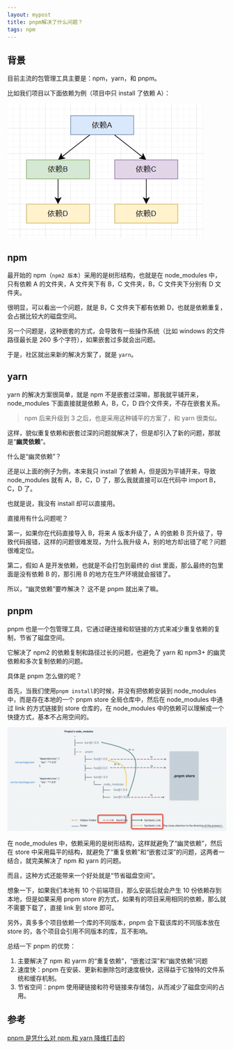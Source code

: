 ```yaml
---
layout: mypost
title: pnpm解决了什么问题？
tags: npm
---
```


## 背景

目前主流的包管理工具主要是：npm，yarn，和 pnpm。

比如我们项目以下面依赖为例（项目中只 install 了依赖 A）：

![](/image/2024/202403111235.png)

## npm

最开始的 npm（`npm2 版本`）采用的是树形结构，也就是在 node_modules 中，只有依赖 A 的文件夹，A 文件夹下有 B，C 文件夹，B，C 文件夹下分别有 D 文件夹。

很明显，可以看出一个问题，就是 B，C 文件夹下都有依赖 D，也就是依赖重复，会占据比较大的磁盘空间。

另一个问题是，这种嵌套的方式，会导致有一些操作系统（比如 windows 的文件路径最长是 260 多个字符），如果嵌套过多就会出问题。

于是，社区就出来新的解决方案了，就是 `yarn`。

## yarn

yarn 的解决方案很简单，就是 npm 不是嵌套过深嘛，那我就平铺开来，node_modules 下面直接就是依赖 A，B，C，D 四个文件夹，不存在嵌套关系。

> npm 后来升级到 3 之后，也是采用这种铺平的方案了，和 yarn 很类似。

这样，貌似重复依赖和嵌套过深的问题就解决了，但是却引入了新的问题，那就是“**幽灵依赖**”。

什么是“幽灵依赖”？

还是以上面的例子为例，本来我只 install 了依赖 A，但是因为平铺开来，导致 node_modules 就有 A，B，C，D 了，那么我就直接可以在代码中 import B，C，D 了。

也就是说，我没有 install 却可以直接用。

直接用有什么问题呢？

第一，如果你在代码直接导入 B，将来 A 版本升级了，A 的依赖 B 页升级了，导致代码报错，这样的问题很难发现，为什么我升级 A，别的地方却出错了呢？问题很难定位。

第二，假如 A 是开发依赖，也就是不会打包到最终的 dist 里面，那么最终的包里面是没有依赖 B 的，那引用 B 的地方在生产环境就会报错了。

所以，“幽灵依赖”要咋解决？ 这不是 pnpm 就出来了嘛。

## pnpm

pnpm 也是一个包管理工具，它通过硬连接和软链接的方式来减少重复依赖的复制，节省了磁盘空间。

它解决了 npm2 的依赖复制和路径过长的问题，也避免了 yarn 和 npm3+ 的幽灵依赖和多次复制依赖的问题。

具体是 pnpm 怎么做的呢？

首先，当我们使用`pnpm install`的时候，并没有把依赖安装到 node_modules 中，而是存在本地的一个 pnpm store 全局仓库中，然后在 node_modules 中通过 link 的方式链接到 store 仓库的，在 node_modules 中的依赖可以理解成一个快捷方式，基本不占用空间的。

![](/image/2023/3.png)

在 node_modules 中，依赖采用的是树形结构，这样就避免了“幽灵依赖”，然后在 store 中采用扁平的结构，就避免了“重复依赖”和“嵌套过深”的问题，这两者一结合，就完美解决了 npm 和 yarn 的问题。

而且，这种方式还能带来一个好处就是“节省磁盘空间”。

想象一下，如果我们本地有 10 个前端项目，那么安装后就会产生 10 份依赖存到本地，但是如果采用 pnpm store 的方式，如果有的项目采用相同的依赖，那么就不需要下载了，直接 link 到 store 即可。

另外，真多多个项目依赖一个库的不同版本，pnpm 会下载该库的不同版本放在 store 的，各个项目会引用不同版本的库，互不影响。

总结一下 pnpm 的优势：

1. 主要解决了 npm 和 yarm 的“重复依赖”，“嵌套过深”和“幽灵依赖”问题
2. 速度快：pnpm 在安装、更新和删除包时速度极快，这得益于它独特的文件系统和缓存机制。
3. 节省空间：pnpm 使用硬链接和符号链接来存储包，从而减少了磁盘空间的占用。

## 参考

[pnpm 是凭什么对 npm 和 yarn 降维打击的](https://mp.weixin.qq.com/s/bLthdXlmu8wtC3ScAaZ3Kg)
